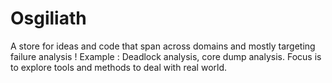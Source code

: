 # Osgiliath
A store for ideas and code that span across domains and mostly targeting failure analysis ! Example : Deadlock analysis, core dump analysis. Focus is to explore tools and methods to deal with real world.
